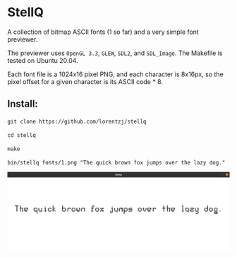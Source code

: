 # StellQ

A collection of bitmap ASCII fonts (1 so far) and a very simple font previewer.

The previewer uses `OpenGL 3.3`, `GLEW`, `SDL2`, and `SDL_Image`. The Makefile is tested on Ubuntu 20.04.

Each font file is a 1024x16 pixel PNG, and each character is 8x16px, so the pixel offset for a given character is its ASCII code * 8.

## Install:

`git clone https://github.com/lorentzj/stellq`

`cd stellq`

`make`

`bin/stellq fonts/1.png "The quick brown fox jumps over the lazy dog."`

![Screenshot](screenshots/1.png)